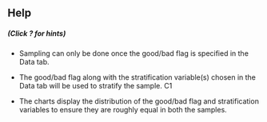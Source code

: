 

## Help
##### (Click ? for hints)

* Sampling can only be done once the good/bad flag is specified in the
Data tab.

* The good/bad flag along with the stratification variable(s) chosen in the
Data tab will be used to stratify the sample.
C1

* The charts display the distribution of the good/bad flag and stratification
variables to ensure they are roughly equal in both the samples.
